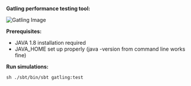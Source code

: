 **Gatling performance testing tool:**

![Gatling Image](https://gatling.io/wp-content/uploads/2019/04/logo-gatling-transparent@15x.svg)

**Prerequisites:**

- JAVA 1.8 installation required
- JAVA_HOME set up properly (java -version from command line works fine)

**Run simulations:**

`sh ./sbt/bin/sbt gatling:test`

